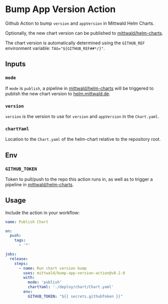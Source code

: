 # Bump App Version Action

Github Action to bump `version` and `appVersion` in Mittwald Helm Charts.

Optionally, the new chart version can be published to [mittwald/helm-charts](https://github.com/mittwald/helm-charts).

The chart version is automatically determined using the `GITHUB_REF` environment variable: `TAG="${GITHUB_REF##*/}"`.

## Inputs

### `mode`

If `mode` is `publish`, a pipeline in [mittwald/helm-charts](https://github.com/mittwald/helm-charts) will be triggered to publish the new chart version to [helm.mittwald.de](helm.mittwald.de).

### `version`

`version` is the version to use for `version` and `appVersion` in the `Chart.yaml`.

### `chartYaml`

Location to the `Chart.yaml` of the helm-chart relative to the repository root.

## Env

### `GITHUB_TOKEN`

Token to pull/push to the repo this action runs in, as well as to trigger a pipeline in [mittwald/helm-charts](https://github.com/mittwald/helm-charts).

## Usage

Include the action in your workflow:

```yaml
name: Publish Chart

on:
  push:
    tags:
      - '*'

jobs:
  release:
    steps:
      - name: Run chart version bump
        uses: mittwald/bump-app-version-action@v0.2.0
        with:
          mode: 'publish'
          chartYaml: './deploy/chart/Chart.yaml'
        env:
          GITHUB_TOKEN: "${{ secrets.githubToken }}"
```
